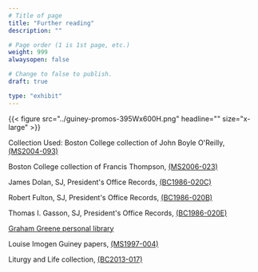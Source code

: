 ```yaml
---
# Title of page
title: "Further reading"
description: ""

# Page order (1 is 1st page, etc.)
weight: 999
alwaysopen: false

# Change to false to publish.
draft: true

type: "exhibit"
---
```



{{< figure src="../guiney-promos-395Wx600H.png" headline="" size="x-large" >}}

Collection Used: Boston College collection of John Boyle O'Reilly, [(MS2004-093)](https://bc-primo.hosted.exlibrisgroup.com/permalink/f/1jdnfk3/ALMA-BC21344683520001021)  

Boston College collection of Francis Thompson, [(MS2006-023)](https://bc-primo.hosted.exlibrisgroup.com/permalink/f/1jdnfk3/ALMA-BC21352762990001021)

James Dolan, SJ, President's Office Records, [(BC1986-020C)](https://bc-primo.hosted.exlibrisgroup.com/permalink/f/1jdnfk3/ALMA-BC21331160510001021)

Robert Fulton, SJ, President's Office Records, [(BC1986-020B)](https://bc-primo.hosted.exlibrisgroup.com/permalink/f/1jdnfk3/ALMA-BC21331143280001021)

Thomas I. Gasson, SJ, President's Office Records, [(BC1986-020E)](https://bc-primo.hosted.exlibrisgroup.com/permalink/f/1jdnfk3/ALMA-BC21331141970001021)

[Graham Greene personal library](bclib.bc.edu/libsearch/burns/collection/Greene+Library)

Louise Imogen Guiney papers, [(MS1997-004)](https://bc-primo.hosted.exlibrisgroup.com/permalink/f/1jdnfk3/ALMA-BC21371394130001021)

Liturgy and Life collection, [(BC2013-017)](https://bc-primo.hosted.exlibrisgroup.com/permalink/f/1jdnfk3/ALMA-BC21440260550001021)
